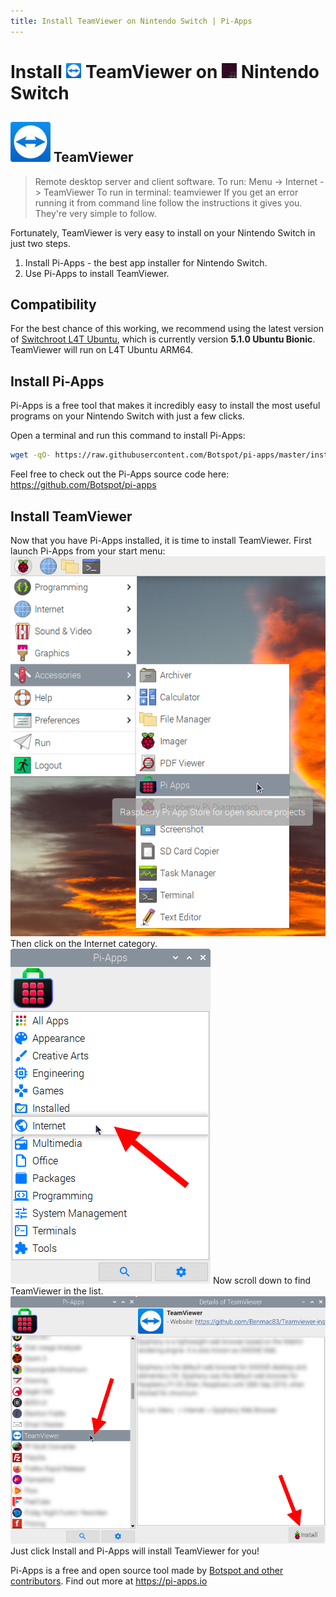 ```yaml
---
title: Install TeamViewer on Nintendo Switch | Pi-Apps
---
```

<div class="simple-install-content content">

# Install <img src="/img/app-icons/TeamViewer/icon-64.png" height=24> TeamViewer on <img src=/img/other-icons/switchroot-icon.png height=24> Nintendo Switch

## <img src="/img/app-icons/TeamViewer/icon-64.png"> TeamViewer
> Remote desktop server and client software.
> To run: Menu -> Internet -> TeamViewer
> To run in terminal: teamviewer
> If you get an error running it from command line follow the instructions it gives you. They're very simple to follow.

Fortunately, TeamViewer is very easy to install on your Nintendo Switch in just two steps.
1. Install Pi-Apps - the best app installer for Nintendo Switch.
2. Use Pi-Apps to install TeamViewer.
</div>
<div class="simple-install-content content">

## Compatibility
For the best chance of this working, we recommend using the latest version of [Switchroot L4T Ubuntu](https://wiki.switchroot.org/en/Linux/Ubuntu-Install-Guide), which is currently version **5.1.0 Ubuntu Bionic**.
TeamViewer will run on L4T Ubuntu ARM64.
</div>
<div class="simple-install-content content">

## Install Pi-Apps

Pi-Apps is a free tool that makes it incredibly easy to install the most useful programs on your Nintendo Switch with just a few clicks.

Open a terminal and run this command to install Pi-Apps:
```bash
wget -qO- https://raw.githubusercontent.com/Botspot/pi-apps/master/install | bash
```
Feel free to check out the Pi-Apps source code here: https://github.com/Botspot/pi-apps
</div>
<div class="simple-install-content content">

## Install TeamViewer

Now that you have Pi-Apps installed, it is time to install TeamViewer.
First launch Pi-Apps from your start menu:
<img src="/img/start-menu.png">
Then click on the Internet category.
<img src="/img/category-selections/Internet.png">
Now scroll down to find TeamViewer in the list.
<img src="/img/app-icons/TeamViewer/app-selection.png">
Just click Install and Pi-Apps will install TeamViewer for you!
</div>
<div class="simple-install-content content">

Pi-Apps is a free and open source tool made by [Botspot and other contributors](/about/#contributors). Find out more at https://pi-apps.io
</div>
